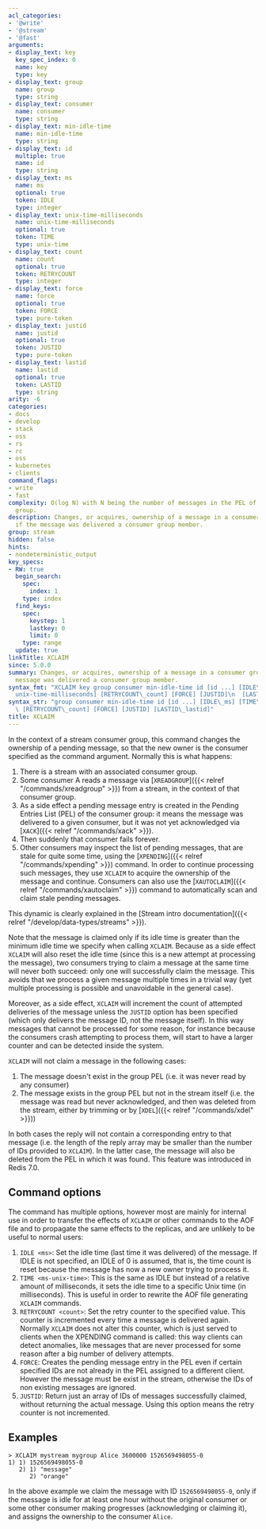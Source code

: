 ```yaml
---
acl_categories:
- '@write'
- '@stream'
- '@fast'
arguments:
- display_text: key
  key_spec_index: 0
  name: key
  type: key
- display_text: group
  name: group
  type: string
- display_text: consumer
  name: consumer
  type: string
- display_text: min-idle-time
  name: min-idle-time
  type: string
- display_text: id
  multiple: true
  name: id
  type: string
- display_text: ms
  name: ms
  optional: true
  token: IDLE
  type: integer
- display_text: unix-time-milliseconds
  name: unix-time-milliseconds
  optional: true
  token: TIME
  type: unix-time
- display_text: count
  name: count
  optional: true
  token: RETRYCOUNT
  type: integer
- display_text: force
  name: force
  optional: true
  token: FORCE
  type: pure-token
- display_text: justid
  name: justid
  optional: true
  token: JUSTID
  type: pure-token
- display_text: lastid
  name: lastid
  optional: true
  token: LASTID
  type: string
arity: -6
categories:
- docs
- develop
- stack
- oss
- rs
- rc
- oss
- kubernetes
- clients
command_flags:
- write
- fast
complexity: O(log N) with N being the number of messages in the PEL of the consumer
  group.
description: Changes, or acquires, ownership of a message in a consumer group, as
  if the message was delivered a consumer group member.
group: stream
hidden: false
hints:
- nondeterministic_output
key_specs:
- RW: true
  begin_search:
    spec:
      index: 1
    type: index
  find_keys:
    spec:
      keystep: 1
      lastkey: 0
      limit: 0
    type: range
  update: true
linkTitle: XCLAIM
since: 5.0.0
summary: Changes, or acquires, ownership of a message in a consumer group, as if the
  message was delivered a consumer group member.
syntax_fmt: "XCLAIM key group consumer min-idle-time id [id ...] [IDLE\_ms]\n  [TIME\_\
  unix-time-milliseconds] [RETRYCOUNT\_count] [FORCE] [JUSTID]\n  [LASTID\_lastid]"
syntax_str: "group consumer min-idle-time id [id ...] [IDLE\_ms] [TIME\_unix-time-milliseconds]\
  \ [RETRYCOUNT\_count] [FORCE] [JUSTID] [LASTID\_lastid]"
title: XCLAIM
---
```

In the context of a stream consumer group, this command changes the ownership
of a pending message, so that the new owner is the consumer specified as the
command argument. Normally this is what happens:

1. There is a stream with an associated consumer group.
2. Some consumer A reads a message via [`XREADGROUP`]({{< relref "/commands/xreadgroup" >}}) from a stream, in the context of that consumer group.
3. As a side effect a pending message entry is created in the Pending Entries List (PEL) of the consumer group: it means the message was delivered to a given consumer, but it was not yet acknowledged via [`XACK`]({{< relref "/commands/xack" >}}).
4. Then suddenly that consumer fails forever.
5. Other consumers may inspect the list of pending messages, that are stale for quite some time, using the [`XPENDING`]({{< relref "/commands/xpending" >}}) command. In order to continue processing such messages, they use `XCLAIM` to acquire the ownership of the message and continue. Consumers can also use the [`XAUTOCLAIM`]({{< relref "/commands/xautoclaim" >}}) command to automatically scan and claim stale pending messages.

This dynamic is clearly explained in the [Stream intro documentation]({{< relref "/develop/data-types/streams" >}}).

Note that the message is claimed only if its idle time is greater than the minimum idle time we specify when calling `XCLAIM`. Because as a side effect `XCLAIM` will also reset the idle time (since this is a new attempt at processing the message), two consumers trying to claim a message at the same time will never both succeed: only one will successfully claim the message. This avoids that we process a given message multiple times in a trivial way (yet multiple processing is possible and unavoidable in the general case).

Moreover, as a side effect, `XCLAIM` will increment the count of attempted deliveries of the message unless the `JUSTID` option has been specified (which only delivers the message ID, not the message itself). In this way messages that cannot be processed for some reason, for instance because the consumers crash attempting to process them, will start to have a larger counter and can be detected inside the system.

`XCLAIM` will not claim a message in the following cases:

1. The message doesn't exist in the group PEL (i.e. it was never read by any consumer)
2. The message exists in the group PEL but not in the stream itself (i.e. the message was read but never acknowledged, and then was deleted from the stream, either by trimming or by [`XDEL`]({{< relref "/commands/xdel" >}}))

In both cases the reply will not contain a corresponding entry to that message (i.e. the length of the reply array may be smaller than the number of IDs provided to `XCLAIM`).
In the latter case, the message will also be deleted from the PEL in which it was found. This feature was introduced in Redis 7.0.

## Command options

The command has multiple options, however most are mainly for internal use in
order to transfer the effects of `XCLAIM` or other commands to the AOF file
and to propagate the same effects to the replicas, and are unlikely to be
useful to normal users:

1. `IDLE <ms>`: Set the idle time (last time it was delivered) of the message. If IDLE is not specified, an IDLE of 0 is assumed, that is, the time count is reset because the message has now a new owner trying to process it.
2. `TIME <ms-unix-time>`: This is the same as IDLE but instead of a relative amount of milliseconds, it sets the idle time to a specific Unix time (in milliseconds). This is useful in order to rewrite the AOF file generating `XCLAIM` commands.
3. `RETRYCOUNT <count>`: Set the retry counter to the specified value. This counter is incremented every time a message is delivered again. Normally `XCLAIM` does not alter this counter, which is just served to clients when the XPENDING command is called: this way clients can detect anomalies, like messages that are never processed for some reason after a big number of delivery attempts.
4. `FORCE`: Creates the pending message entry in the PEL even if certain specified IDs are not already in the PEL assigned to a different client. However the message must be exist in the stream, otherwise the IDs of non existing messages are ignored.
5. `JUSTID`: Return just an array of IDs of messages successfully claimed, without returning the actual message. Using this option means the retry counter is not incremented.

## Examples

```
> XCLAIM mystream mygroup Alice 3600000 1526569498055-0
1) 1) 1526569498055-0
   2) 1) "message"
      2) "orange"
```

In the above example we claim the message with ID `1526569498055-0`, only if the message is idle for at least one hour without the original consumer or some other consumer making progresses (acknowledging or claiming it), and assigns the ownership to the consumer `Alice`.
